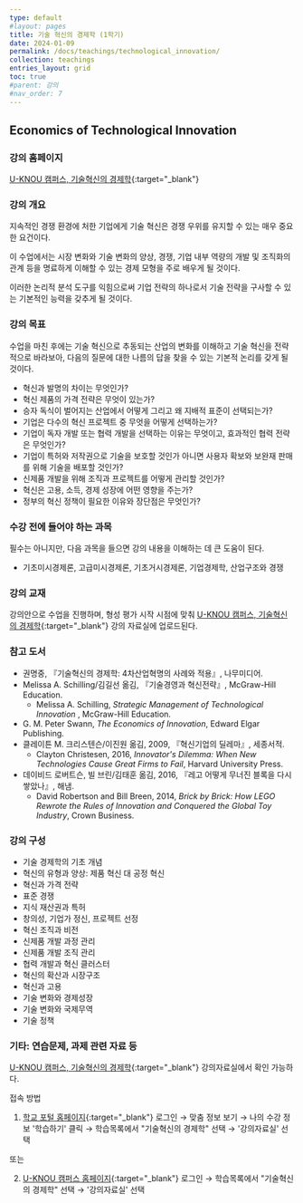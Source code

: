 ```yaml
---
type: default
#layout: pages
title: 기술 혁신의 경제학 (1학기)
date: 2024-01-09
permalink: /docs/teachings/technological_innovation/
collection: teachings
entries_layout: grid
toc: true
#parent: 강의
#nav_order: 7
---
```


## Economics of Technological Innovation

<!-- ### 상세 강의 계획서

2024년 1학기 강의 계획서: [다운로드](https://drive.google.com/file/d/1w5Y3qUKsGRvBfcaDStKyp-2HHs2JJcUB/view?usp=sharing){:target="_blank"}

2024년 1학기 오리엔테이션 동영상: [클릭](https://youtu.be/sgr5Gs9yDvA){:target="_blank"} -->

### 강의 홈페이지

[U-KNOU 캠퍼스, 기술혁신의 경제학](https://ucampus.knou.ac.kr/ekp/user/course/initUCRCourse.sdo?sbjtId=KNOU1962001&cntsId=KNOU1962){:target="_blank"}


### 강의 개요

지속적인 경쟁 환경에 처한 기업에게 기술 혁신은 경쟁 우위를 유지할 수 있는 매우 중요한 요건이다. 

이 수업에서는 시장 변화와 기술 변화의 양상, 경쟁, 기업 내부 역량의 개발 및 조직화의 관계 등을 명료하게 이해할 수 있는 경제 모형을 주로 배우게 될 것이다.

이러한 논리적 분석 도구를 익힘으로써 기업 전략의 하나로서 기술 전략을 구사할 수 있는 기본적인 능력을 갖추게 될 것이다.

### 강의 목표

수업을 마친 후에는 기술 혁신으로 추동되는 산업의 변화를 이해하고 기술 혁신을 전략적으로 바라보아, 다음의 질문에 대한 나름의 답을 찾을 수 있는 기본적 논리를 갖게 될 것이다.

- 혁신과 발명의 차이는 무엇인가?
- 혁신 제품의 가격 전략은 무엇이 있는가?
- 승자 독식이 벌어지는 산업에서 어떻게 그리고 왜 지배적 표준이 선택되는가?
- 기업은 다수의 혁신 프로젝트 중 무엇을 어떻게 선택하는가?
- 기업이 독자 개발 또는 협력 개발을 선택하는 이유는 무엇이고, 효과적인 협력 전략은 무엇인가?
- 기업이 특허와 저작권으로 기술을 보호할 것인가 아니면 사용자 확보와 보완재 판매를 위해 기술을 배포할 것인가?
- 신제품 개발을 위해 조직과 프로젝트를 어떻게 관리할 것인가?
- 혁신은 고용, 소득, 경제 성장에 어떤 영향을 주는가?
- 정부의 혁신 정책이 필요한 이유와 장단점은 무엇인가?



### 수강 전에 들어야 하는 과목

필수는 아니지만, 다음 과목을 들으면 강의 내용을 이해하는 데 큰 도움이 된다.

- 기초미시경제론, 고급미시경제론, 기초거시경제론, 기업경제학, 산업구조와 경쟁


### 강의 교재

강의안으로 수업을 진행하며, 형성 평가 시작 시점에 맞춰 [U-KNOU 캠퍼스, 기술혁신의 경제학](https://ucampus.knou.ac.kr/ekp/user/course/initUCRCourse.sdo?sbjtId=KNOU1962001&cntsId=KNOU1962){:target="_blank"} 강의 자료실에 업로드된다.


### 참고 도서

- 권명중, 『기술혁신의 경제학: 4차산업혁명의 사례와 적용』, 나무미디어.
- Melissa A. Schilling/김길선 옮김, 『기술경영과 혁신전략』, McGraw-Hill Education.
  * Melissa A. Schilling, <em> Strategic Management of Technological Innovation </em>, McGraw-Hill Education.
- G. M. Peter Swann, <em>The Economics of Innovation</em>, Edward Elgar Publishing.
- 클레이튼 M. 크리스텐슨/이진원 옮김, 2009, 『혁신기업의 딜레마』, 세종서적. 
  * Clayton Christesen, 2016, <em>Innovator's Dilemma: When New Technologies Cause Great Firms to Fail</em>, Harvard University Press.
 - 데이비드 로버트슨, 빌 브린/김태훈 옮김, 2016, 『레고 어떻게 무너진 블록을 다시 쌓았나』, 해냄. 
   * David Robertson and Bill Breen, 2014, <em>Brick by Brick: How LEGO Rewrote the Rules of Innovation and Conquered the Global Toy Industry</em>, Crown Business.

### 강의 구성

- 기술 경제학의 기초 개념
- 혁신의 유형과 양상: 제품 혁신 대 공정 혁신
- 혁신과 가격 전략
- 표준 경쟁
- 지식 재산권과 특허
- 창의성, 기업가 정신, 프로젝트 선정
- 혁신 조직과 비전
- 신제품 개발 과정 관리
- 신제품 개발 조직 관리
- 협력 개발과 혁신 클러스터
- 혁신의 확산과 시장구조
- 혁신과 고용
- 기술 변화와 경제성장
- 기술 변화와 국제무역
- 기술 정책

### 기타: 연습문제, 과제 관련 자료 등
[U-KNOU 캠퍼스, 기술혁신의 경제학](https://ucampus.knou.ac.kr/ekp/user/course/initUCRCourse.sdo?sbjtId=KNOU1962001&cntsId=KNOU1962){:target="_blank"} 강의자료실에서 확인 가능하다.

접속 방법

1. [학교 포털 홈페이지](https://www.knou.ac.kr){:target="_blank"} 로그인 
→ 맞춤 정보 보기 
→ 나의 수강 정보 '학습하기' 클릭 
→ 학습목록에서 "기술혁신의 경제학" 선택 
→ '강의자료실' 선택 

또는

2. [U-KNOU 캠퍼스 홈페이지](https://ucampus.knou.ac.kr/){:target="_blank"} 로그인 
→ 학습목록에서 "기술혁신의 경제학" 선택
→  '강의자료실' 선택

